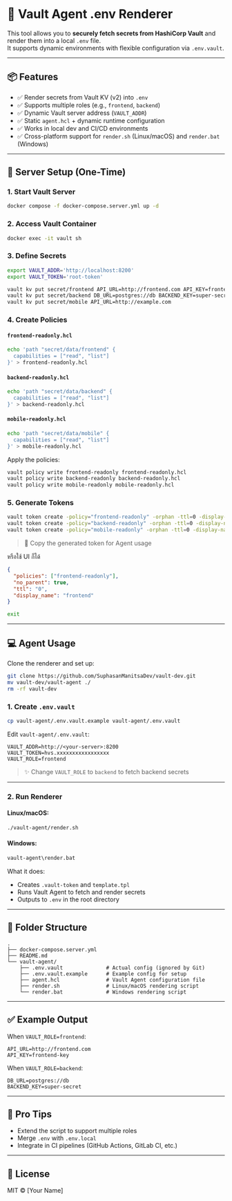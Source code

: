 # 🔐 Vault Agent .env Renderer

This tool allows you to **securely fetch secrets from HashiCorp Vault** and render them into a local `.env` file.  
It supports dynamic environments with flexible configuration via `.env.vault`.

---

## 📦 Features

- ✅ Render secrets from Vault KV (v2) into `.env`
- ✅ Supports multiple roles (e.g., `frontend`, `backend`)
- ✅ Dynamic Vault server address (`VAULT_ADDR`)
- ✅ Static `agent.hcl` + dynamic runtime configuration
- ✅ Works in local dev and CI/CD environments
- ✅ Cross-platform support for `render.sh` (Linux/macOS) and `render.bat` (Windows)

---

## 🚀 Server Setup (One-Time)

### 1. Start Vault Server

```bash
docker compose -f docker-compose.server.yml up -d
```

### 2. Access Vault Container

```bash
docker exec -it vault sh
```

### 3. Define Secrets

```bash
export VAULT_ADDR='http://localhost:8200'
export VAULT_TOKEN='root-token'

vault kv put secret/frontend API_URL=http://frontend.com API_KEY=frontend-key
vault kv put secret/backend DB_URL=postgres://db BACKEND_KEY=super-secret
vault kv put secret/mobile API_URL=http://example.com
```

### 4. Create Policies

#### `frontend-readonly.hcl`

```bash
echo 'path "secret/data/frontend" {
  capabilities = ["read", "list"]
}' > frontend-readonly.hcl
```

#### `backend-readonly.hcl`

```bash
echo 'path "secret/data/backend" {
  capabilities = ["read", "list"]
}' > backend-readonly.hcl
```

#### `mobile-readonly.hcl`

```bash
echo 'path "secret/data/mobile" {
  capabilities = ["read", "list"]
}' > mobile-readonly.hcl
```

Apply the policies:

```bash
vault policy write frontend-readonly frontend-readonly.hcl
vault policy write backend-readonly backend-readonly.hcl
vault policy write mobile-readonly mobile-readonly.hcl
```

### 5. Generate Tokens

```bash
vault token create -policy="frontend-readonly" -orphan -ttl=0 -display-name="frontend"
vault token create -policy="backend-readonly" -orphan -ttl=0 -display-name="backend"
vault token create -policy="mobile-readonly" -orphan -ttl=0 -display-name="mobile"
```

> 📌 Copy the generated token for Agent usage

หรือใช้ UI ก็ได้
```json
{
  "policies": ["frontend-readonly"],
  "no_parent": true,
  "ttl": "0",
  "display_name": "frontend"
}
```


```bash
exit
```

---

## 💻 Agent Usage

Clone the renderer and set up:

```bash
git clone https://github.com/SuphasanManitsaDev/vault-dev.git
mv vault-dev/vault-agent ./
rm -rf vault-dev
```

### 1. Create `.env.vault`

```bash
cp vault-agent/.env.vault.example vault-agent/.env.vault
```

Edit `vault-agent/.env.vault`:

```env
VAULT_ADDR=http://<your-server>:8200
VAULT_TOKEN=hvs.xxxxxxxxxxxxxxxxx
VAULT_ROLE=frontend
```

> ✨ Change `VAULT_ROLE` to `backend` to fetch backend secrets

---

### 2. Run Renderer

#### Linux/macOS:

```bash
./vault-agent/render.sh
```

#### Windows:

```cmd
vault-agent\render.bat
```

What it does:
- Creates `.vault-token` and `template.tpl`
- Runs Vault Agent to fetch and render secrets
- Outputs to `.env` in the root directory

---

## 📁 Folder Structure

```
.
├── docker-compose.server.yml
├── README.md
└── vault-agent/
    ├── .env.vault              # Actual config (ignored by Git)
    ├── .env.vault.example      # Example config for setup
    ├── agent.hcl               # Vault Agent configuration file
    ├── render.sh               # Linux/macOS rendering script
    └── render.bat              # Windows rendering script
```

---

## ✅ Example Output

When `VAULT_ROLE=frontend`:

```env
API_URL=http://frontend.com
API_KEY=frontend-key
```

When `VAULT_ROLE=backend`:

```env
DB_URL=postgres://db
BACKEND_KEY=super-secret
```

---

## 🧠 Pro Tips

- Extend the script to support multiple roles
- Merge `.env` with `.env.local`
- Integrate in CI pipelines (GitHub Actions, GitLab CI, etc.)

---

## 📄 License

MIT © [Your Name]
